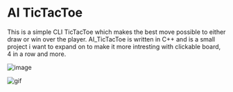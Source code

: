 # AI TicTacToe

This is a simple CLI TicTacToe which makes the best move possible to either draw or win over the player. AI_TicTacToe is written in C++ and is a small project i want to expand on to make it more intresting with clickable board, 4 in a row and more.

![image](/Users/elliothernesten/Desktop/tictactoe.png)

![gif](/Users/elliothernesten/Downloads/File_Tic-tac-toe-animated.gif)
